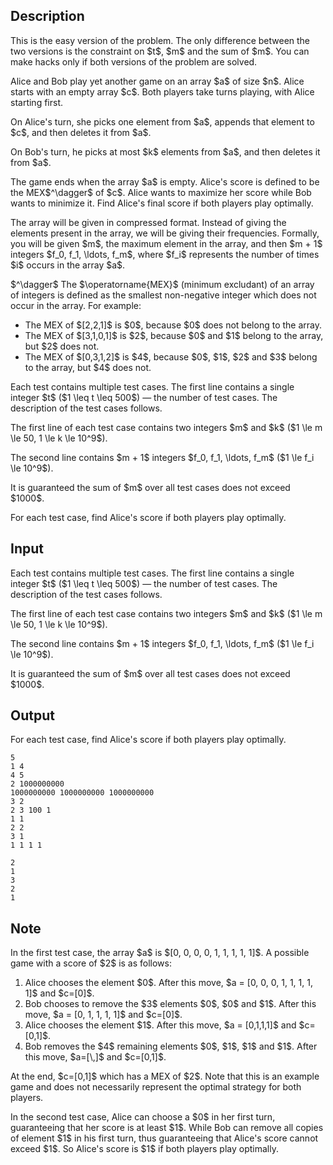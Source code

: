 ## Description

<div><p><span class="tex-font-style-bf">This is the easy version of the problem. The only difference between the two versions is the constraint on $t$, $m$ and the sum of $m$. You can make hacks only if both versions of the problem are solved.</span></p><p>Alice and Bob play yet another game on an array $a$ of size $n$. Alice starts with an empty array $c$. Both players take turns playing, with Alice starting first.</p><p>On Alice's turn, she picks one element from $a$, appends that element to $c$, and then deletes it from $a$.</p><p>On Bob's turn, he picks at most $k$ elements from $a$, and then deletes it from $a$. </p><p>The game ends when the array $a$ is empty. Alice's score is defined to be the MEX$^\dagger$ of $c$. Alice wants to maximize her score while Bob wants to minimize it. Find Alice's final score if both players play optimally.</p><p>The array will be given in compressed format. Instead of giving the elements present in the array, we will be giving their frequencies. Formally, you will be given $m$, the maximum element in the array, and then $m + 1$ integers $f_0, f_1, \ldots, f_m$, where $f_i$ represents the number of times $i$ occurs in the array $a$.</p><p>$^\dagger$ The $\operatorname{MEX}$ (minimum excludant) of an array of integers is defined as the smallest non-negative integer which does not occur in the array. For example: </p><ul> <li> The MEX of $[2,2,1]$ is $0$, because $0$ does not belong to the array. </li><li> The MEX of $[3,1,0,1]$ is $2$, because $0$ and $1$ belong to the array, but $2$ does not. </li><li> The MEX of $[0,3,1,2]$ is $4$, because $0$, $1$, $2$ and $3$ belong to the array, but $4$ does not. </li></ul></div><div class="input-specification"><p>Each test contains multiple test cases. The first line contains a single integer $t$ ($1 \leq t \leq 500$)&nbsp;— the number of test cases. The description of the test cases follows.</p><p>The first line of each test case contains two integers $m$ and $k$ ($1 \le m \le 50, 1 \le k \le 10^9$).</p><p>The second line contains $m + 1$ integers $f_0, f_1, \ldots, f_m$ ($1 \le f_i \le 10^9$).</p><p>It is guaranteed the sum of $m$ over all test cases does not exceed $1000$.</p></div><div class="output-specification"><p>For each test case, find Alice's score if both players play optimally.</p></div>

## Input

<p>Each test contains multiple test cases. The first line contains a single integer $t$ ($1 \leq t \leq 500$)&nbsp;— the number of test cases. The description of the test cases follows.</p><p>The first line of each test case contains two integers $m$ and $k$ ($1 \le m \le 50, 1 \le k \le 10^9$).</p><p>The second line contains $m + 1$ integers $f_0, f_1, \ldots, f_m$ ($1 \le f_i \le 10^9$).</p><p>It is guaranteed the sum of $m$ over all test cases does not exceed $1000$.</p>

## Output

<p>For each test case, find Alice's score if both players play optimally.</p>





```input1|2,3,6,7,10,11
5
1 4
4 5
2 1000000000
1000000000 1000000000 1000000000
3 2
2 3 100 1
1 1
2 2
3 1
1 1 1 1
```




```output1
2
1
3
2
1
```



## Note

<p>In the first test case, the array $a$ is $[0, 0, 0, 0, 1, 1, 1, 1, 1]$. A possible game with a score of $2$ is as follows: </p><ol> <li> Alice chooses the element $0$. After this move, $a = [0, 0, 0, 1, 1, 1, 1, 1]$ and $c=[0]$. </li><li> Bob chooses to remove the $3$ elements $0$, $0$ and $1$. After this move, $a = [0, 1, 1, 1, 1]$ and $c=[0]$. </li><li> Alice chooses the element $1$. After this move, $a = [0,1,1,1]$ and $c=[0,1]$. </li><li> Bob removes the $4$ remaining elements $0$, $1$, $1$ and $1$. After this move, $a=[\,]$ and $c=[0,1]$. </li></ol><p>At the end, $c=[0,1]$ which has a MEX of $2$. Note that this is an example game and does not necessarily represent the optimal strategy for both players.</p><p>In the second test case, Alice can choose a $0$ in her first turn, guaranteeing that her score is at least $1$. While Bob can remove all copies of element $1$ in his first turn, thus guaranteeing that Alice's score cannot exceed $1$. So Alice's score is $1$ if both players play optimally.</p>
